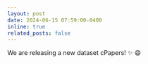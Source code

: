 ```yaml
---
layout: post
date: 2024-06-15 07:59:00-0400
inline: true
related_posts: false
---
```


We are releasing a new dataset cPapers! :sparkles: :smile:
